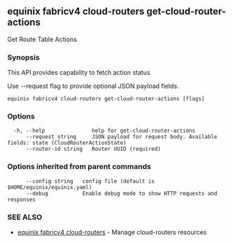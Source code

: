 ## equinix fabricv4 cloud-routers get-cloud-router-actions

Get Route Table Actions

### Synopsis

This API provides capability to fetch action status

Use --request flag to provide optional JSON payload fields.

```
equinix fabricv4 cloud-routers get-cloud-router-actions [flags]
```

### Options

```
  -h, --help               help for get-cloud-router-actions
      --request string     JSON payload for request body. Available fields: state (CloudRouterActionState)
      --router-id string   Router UUID (required)
```

### Options inherited from parent commands

```
      --config string   config file (default is $HOME/equinix/equinix.yaml)
      --debug           Enable debug mode to show HTTP requests and responses
```

### SEE ALSO

* [equinix fabricv4 cloud-routers](equinix_fabricv4_cloud-routers.md)	 - Manage cloud-routers resources

